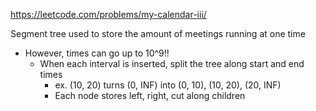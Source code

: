 https://leetcode.com/problems/my-calendar-iii/


Segment tree used to store the amount of meetings running at one time
- However, times can go up to 10^9!!
	- When each interval is inserted, split the tree along start and end times
		- ex. (10, 20) turns (0, INF) into (0, 10), (10, 20), (20, INF)
		- Each node stores left, right, cut along children